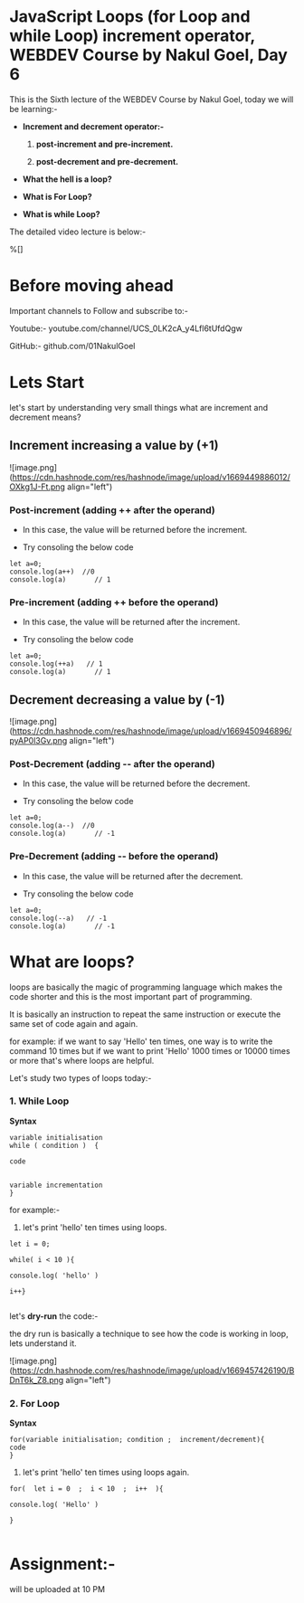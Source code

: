 # JavaScript Loops (for Loop and while Loop) increment operator, WEBDEV Course by Nakul Goel, Day 6

This is the Sixth lecture of the WEBDEV Course by Nakul Goel, today we will be learning:-

- **Increment and decrement operator:-**

  1. **post-increment and pre-increment.**

  2. **post-decrement and pre-decrement.**

- **What the hell is a loop?**

- **What is For Loop?**

- **What is while Loop?**



The detailed video lecture is below:-

%[]


# Before moving ahead

Important channels to Follow and subscribe to:-

Youtube:- youtube.com/channel/UCS_0LK2cA_y4Lfl6tUfdQgw

GitHub:- github.com/01NakulGoel

# Lets Start

let's start by understanding very small things what are increment and decrement means?

## Increment increasing a value by (+1) 

![image.png](https://cdn.hashnode.com/res/hashnode/image/upload/v1669449886012/OXkg1J-Ft.png align="left")

### Post-increment (adding ++ after the operand)
  
- In this case, the value will be returned before the increment.

- Try consoling the below code


```
let a=0;
console.log(a++)  //0
console.log(a)       // 1
```


### Pre-increment (adding ++ before the operand)

- In this case, the value will be returned after the increment.

- Try consoling the below code

```
let a=0;
console.log(++a)   // 1
console.log(a)       // 1
```

## Decrement decreasing a value by (-1) 


![image.png](https://cdn.hashnode.com/res/hashnode/image/upload/v1669450946896/pyAP0l3Gv.png align="left")

### Post-Decrement (adding -- after the operand)
  
- In this case, the value will be returned before the decrement.

- Try consoling the below code


```
let a=0;
console.log(a--)  //0
console.log(a)       // -1
```


### Pre-Decrement (adding -- before the operand)

- In this case, the value will be returned after the decrement.

- Try consoling the below code

```
let a=0;
console.log(--a)   // -1
console.log(a)       // -1
```

# What are loops?

loops are basically the magic of programming language which makes the code shorter and this is the most important part of programming.

It is basically an instruction to repeat the same instruction or execute the same set of code again and again.

for example:
if we want to say 'Hello' ten times, one way is to write the command 10 times but if we want to print 'Hello' 1000 times or 10000 times or more that's where loops are helpful.

Let's study two types of loops today:-

### 1. While Loop

**Syntax**

```
variable initialisation
while ( condition )  {

code


variable incrementation
}
```

for example:-

1. let's print 'hello' ten times using loops.

```
let i = 0;

while( i < 10 ){

console.log( 'hello' )

i++}


```

let's **dry-run** the code:-

the dry run is basically a technique to see how the code is working in loop, lets understand it.


![image.png](https://cdn.hashnode.com/res/hashnode/image/upload/v1669457426190/BDnT6k_Z8.png align="left")


### 2. For Loop

**Syntax**

```
for(variable initialisation; condition ;  increment/decrement){
code
}
```

1. let's print 'hello' ten times using loops again.


```
for(  let i = 0  ;  i < 10  ;  i++  ){

console.log( 'Hello' )

}


```

# Assignment:-

will be uploaded at 10 PM
 



